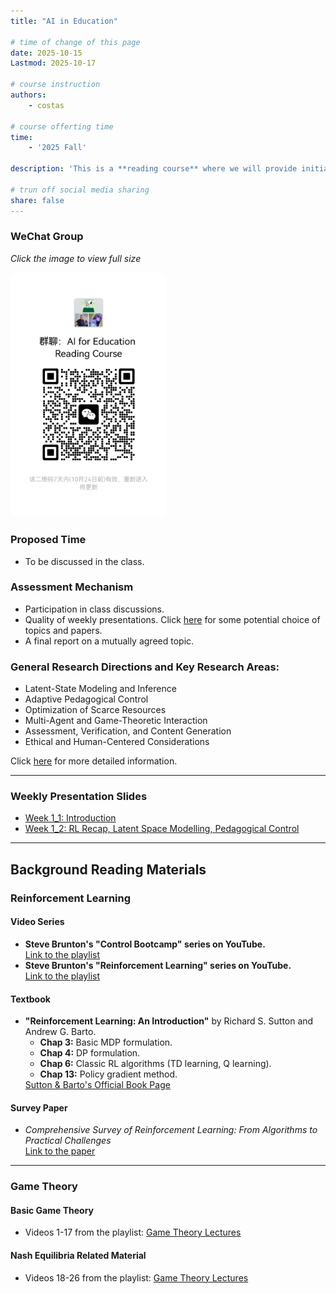 ```yaml
---
title: "AI in Education"

# time of change of this page
date: 2025-10-15    
Lastmod: 2025-10-17

# course instruction
authors:
    - costas

# course offerting time
time:
    - '2025 Fall'

description: 'This is a **reading course** where we will provide initial material, and students will have the opportunity to choose and develop topics further based on their interests. A core component of the course involves students presenting several papers each week.'

# trun off social media sharing
share: false
---
```


<div style="text-align:left; margin:20px 0;">
    <h3> WeChat Group </h3>
    <p><em>Click the image to view full size</em></p>
    <a href="wechat_1017.png" target="_blank">
      <img src="wechat_1017.png" alt="WeChat Group"
           style="max-width:250px; border-radius:10px; cursor:pointer; transition:transform 0.2s;"
           onmouseover="this.style.transform='scale(1.05)';"
           onmouseout="this.style.transform='scale(1)';">
    </a>
  </div>

<!-- <h3> WeChat Group </h3>
<ul>
    <li>
        <a href="wechat_1017.png" target="_blank">
            Scan the code to join
        </a>
    </li>
</ul> -->

<h3>Proposed Time</h3>
<ul>
    <li>To be discussed in the class.</li>
</ul>

<h3>Assessment Mechanism</h3>
<ul>
    <li>Participation in class discussions.</li>
    <li>Quality of weekly presentations. Click <a href="topic_papers.pdf" target="_blank">here</a> for some potential choice of topics and papers.</li>
    <li>A final report on a mutually agreed topic.</li>
</ul>

<h3>General Research Directions and Key Research Areas:</h3>
<ul>
    <li>Latent-State Modeling and Inference</li>
    <li>Adaptive Pedagogical Control</li>
    <li>Optimization of Scarce Resources</li>
    <li>Multi-Agent and Game-Theoretic Interaction</li>
    <li>Assessment, Verification, and Content Generation</li>
    <li>Ethical and Human-Centered Considerations</li>
</ul>
<p>
    Click <a href="General_Research_Directions_and_Key_Research_Area.pdf" target="_blank">here</a> for more detailed information.
</p>
<hr>

<h3>Weekly Presentation Slides</h3>
<ul>
    <li>
        <a href="./files/introduction.pdf" target="_blank">
            Week 1_1: Introduction
        </a>
    </li>
    <li>
        <a href="RL_Recap_LSM_PC.pdf" target="_blank">
            Week 1_2: RL Recap, Latent Space Modelling, Pedagogical Control
        </a>
    </li>
</ul>

<hr>

<h2>Background Reading Materials</h2>

### Reinforcement Learning

<h4>Video Series</h4>
<ul>
    <li>
        <strong>Steve Brunton's "Control Bootcamp" series on YouTube.</strong><br>
        <a href="https://www.youtube.com/watch?v=Pi7l8mMjYVE&list=PLMrJAkhIeNNR20Mz-VpzgfQs5zrYi085m" target="_blank">
            Link to the playlist
        </a>
    </li>
    <li>
        <strong>Steve Brunton's "Reinforcement Learning" series on YouTube.</strong><br>
        <a href="https://www.youtube.com/watch?v=0MNVhXEX9to&list=PLMrJAkhIeNNQe1JXNvaFvURxGY4gE9k74" target="_blank">
            Link to the playlist
        </a>
    </li>
</ul>

<h4>Textbook</h4>
<ul>
    <li>
        <strong>"Reinforcement Learning: An Introduction"</strong> by Richard S. Sutton and Andrew G. Barto.
        <ul>
            <li><strong>Chap 3:</strong> Basic MDP formulation.</li>
            <li><strong>Chap 4:</strong> DP formulation.</li>
            <li><strong>Chap 6:</strong> Classic RL algorithms (TD learning, Q learning).</li>
            <li><strong>Chap 13:</strong> Policy gradient method.</li>
        </ul>
        <a href="http://incompleteideas.net/book/the-book-2nd.html" target="_blank">
            Sutton & Barto's Official Book Page
        </a>
    </li>
</ul>

<h4>Survey Paper</h4>
<ul>
    <li>
        <em>Comprehensive Survey of Reinforcement Learning: From Algorithms to Practical Challenges</em><br>
        <a href="https://arxiv.org/pdf/2411.18892" target="_blank">Link to the paper</a>
    </li>
</ul>

<hr>

### Game Theory

<h4>Basic Game Theory</h4>
<ul>
    <li>
        Videos 1-17 from the playlist:
        <a href="https://www.youtube.com/playlist?list=PLdUzuimxVcC0QCFYP0Af3TNldswjL8_ep" target="_blank">Game Theory Lectures</a>
    </li>
</ul>

<h4>Nash Equilibria Related Material</h4>
<ul>
    <li>
        Videos 18-26 from the playlist:
        <a href="https://www.youtube.com/playlist?list=PLdUzuimxVcC0QCFYP0Af3TNldswjL8_ep" target="_blank">Game Theory Lectures</a>
    </li>
</ul>


